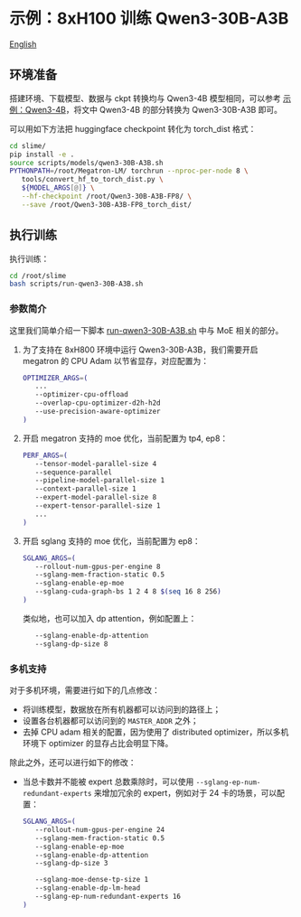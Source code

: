 # 示例：8xH100 训练 Qwen3-30B-A3B

[English](../../en/models/qwen3-30B-A3B.md)

## 环境准备

搭建环境、下载模型、数据与 ckpt 转换均与 Qwen3-4B 模型相同，可以参考 [示例：Qwen3-4B](./qwen3-4B.md)，将文中 Qwen3-4B 的部分转换为 Qwen3-30B-A3B 即可。

可以用如下方法把 huggingface checkpoint 转化为 torch_dist 格式：

```bash
cd slime/
pip install -e .
source scripts/models/qwen3-30B-A3B.sh
PYTHONPATH=/root/Megatron-LM/ torchrun --nproc-per-node 8 \
   tools/convert_hf_to_torch_dist.py \
   ${MODEL_ARGS[@]} \
   --hf-checkpoint /root/Qwen3-30B-A3B-FP8/ \
   --save /root/Qwen3-30B-A3B-FP8_torch_dist/
```

## 执行训练

执行训练：

```bash
cd /root/slime
bash scripts/run-qwen3-30B-A3B.sh
```

### 参数简介

这里我们简单介绍一下脚本 [run-qwen3-30B-A3B.sh](../../../scripts/run-qwen3-30B-A3B.sh) 中与 MoE 相关的部分。

1. 为了支持在 8xH800 环境中运行 Qwen3-30B-A3B，我们需要开启 megatron 的 CPU Adam 以节省显存，对应配置为：

   ```bash
   OPTIMIZER_ARGS=(
      ...
      --optimizer-cpu-offload
      --overlap-cpu-optimizer-d2h-h2d
      --use-precision-aware-optimizer
   )
   ```

2. 开启 megatron 支持的 moe 优化，当前配置为 tp4, ep8：

   ```bash
   PERF_ARGS=(
      --tensor-model-parallel-size 4
      --sequence-parallel
      --pipeline-model-parallel-size 1
      --context-parallel-size 1
      --expert-model-parallel-size 8
      --expert-tensor-parallel-size 1
      ...
   )
   ```

3. 开启 sglang 支持的 moe 优化，当前配置为 ep8：

   ```bash
   SGLANG_ARGS=(
      --rollout-num-gpus-per-engine 8
      --sglang-mem-fraction-static 0.5
      --sglang-enable-ep-moe
      --sglang-cuda-graph-bs 1 2 4 8 $(seq 16 8 256)
   )
   ```

   类似地，也可以加入 dp attention，例如配置上：

   ```bash
      --sglang-enable-dp-attention
      --sglang-dp-size 8
   ```

### 多机支持

对于多机环境，需要进行如下的几点修改：
- 将训练模型，数据放在所有机器都可以访问到的路径上；
- 设置各台机器都可以访问到的 `MASTER_ADDR` 之外；
- 去掉 CPU adam 相关的配置，因为使用了 distributed optimizer，所以多机环境下 optimizer 的显存占比会明显下降。

除此之外，还可以进行如下的修改：

- 当总卡数并不能被 expert 总数乘除时，可以使用 `--sglang-ep-num-redundant-experts` 来增加冗余的 expert，例如对于 24 卡的场景，可以配置：

   ```bash
   SGLANG_ARGS=(
      --rollout-num-gpus-per-engine 24
      --sglang-mem-fraction-static 0.5
      --sglang-enable-ep-moe
      --sglang-enable-dp-attention
      --sglang-dp-size 3

      --sglang-moe-dense-tp-size 1
      --sglang-enable-dp-lm-head
      --sglang-ep-num-redundant-experts 16   
   )
   ```
